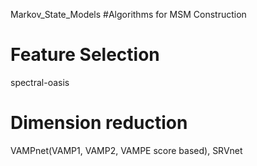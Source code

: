 Markov_State_Models
#Algorithms for MSM Construction

Feature Selection
==========
spectral-oasis

Dimension reduction
==========
VAMPnet(VAMP1, VAMP2, VAMPE score based), SRVnet
